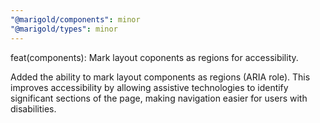 ```yaml
---
"@marigold/components": minor
"@marigold/types": minor
---
```


feat(components): Mark layout coponents as regions for accessibility.

Added the ability to mark layout components as regions (ARIA role). This improves accessibility by allowing assistive technologies to identify significant sections of the page, making navigation easier for users with disabilities.
